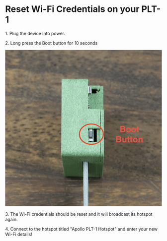 # Reset Wi-Fi Credentials on your PLT-1

1\. Plug the device into power.

2\. Long press the Boot button for 10 seconds

![](assets/plt-1-boot-button-pic-1.png)

3\. The Wi-Fi credentials should be reset and it will broadcast its hotspot again.

4\. Connect to the hotspot titled "Apollo PLT-1 Hotspot" and enter your new Wi-Fi details!